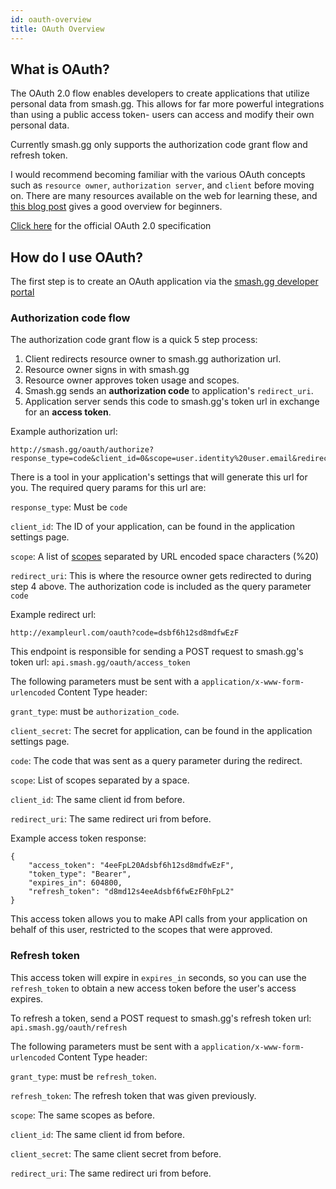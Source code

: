 ```yaml
---
id: oauth-overview
title: OAuth Overview
---
```


## What is OAuth?

The OAuth 2.0 flow enables developers to create applications that utilize personal data from smash.gg.
This allows for far more powerful integrations than using a public access token- users can access
and modify their own personal data.

Currently smash.gg only supports the authorization code grant flow and refresh token.


I would recommend becoming familiar with the various OAuth concepts such as `resource owner`,
`authorization server`, and `client` before moving on.
There are many resources available on the web for learning these, and
<a href="https://dzone.com/articles/oauth-20-beginners-guide" target="_blank">this blog post</a>
gives a good overview for beginners.


<a href="https://tools.ietf.org/html/rfc6749" target="_blank">Click here</a>
for the official OAuth 2.0 specification

## How do I use OAuth?

The first step is to create an OAuth application via the
<a href="https://smash.gg/admin/profile/developer/applications" target="_blank">smash.gg developer portal</a>

### Authorization code flow

The authorization code grant flow is a quick 5 step process:

1. Client redirects resource owner to smash.gg authorization url.
2. Resource owner signs in with smash.gg
3. Resource owner approves token usage and scopes.
4. Smash.gg sends an **authorization code** to application's `redirect_uri`.
5. Application server sends this code to smash.gg's token url in exchange for an **access token**.


Example authorization url:

```
http://smash.gg/oauth/authorize?response_type=code&client_id=0&scope=user.identity%20user.email&redirect_uri=http%3A%2F%2Fexampleurl.com%2Foauth
```

There is a tool in your application's settings that will generate this url for you. The required
query params for this url are:

`response_type`: Must be `code`

`client_id`: The ID of your application, can be found in the application settings page.

`scope`: A list of [scopes](/oauth/scopes) separated by URL encoded space characters (%20)

`redirect_uri`: This is where the resource owner gets redirected to during step 4 above.
The authorization code is included as the query parameter `code`


Example redirect url:

```
http://exampleurl.com/oauth?code=dsbf6h12sd8mdfwEzF
```

This endpoint is responsible for sending a POST request to smash.gg's token url:
`api.smash.gg/oauth/access_token`

The following parameters must be sent with a `application/x-www-form-urlencoded` Content Type header:

`grant_type`: must be `authorization_code`.

`client_secret`: The secret for application, can be found in the application settings page.

`code`: The code that was sent as a query parameter during the redirect.

`scope`: List of scopes separated by a space.

`client_id`: The same client id from before.

`redirect_uri`: The same redirect uri from before.



Example access token response:

```
{
	"access_token": "4eeFpL20Adsbf6h12sd8mdfwEzF",
	"token_type": "Bearer",
	"expires_in": 604800,
	"refresh_token": "d8md12s4eeAdsbf6fwEzF0hFpL2"
}
```

This access token allows you to make API calls from your application on behalf of this user,
restricted to the scopes that were approved.

### Refresh token

This access token will expire in `expires_in` seconds, so you can use the `refresh_token` to
obtain a new access token before the user's access expires.

To refresh a token, send a POST request to smash.gg's refresh token url:
`api.smash.gg/oauth/refresh`

The following parameters must be sent with a `application/x-www-form-urlencoded` Content Type header:

`grant_type`: must be `refresh_token`.

`refresh_token`: The refresh token that was given previously.

`scope`: The same scopes as before.

`client_id`: The same client id from before.

`client_secret`: The same client secret from before.

`redirect_uri`: The same redirect uri from before.
